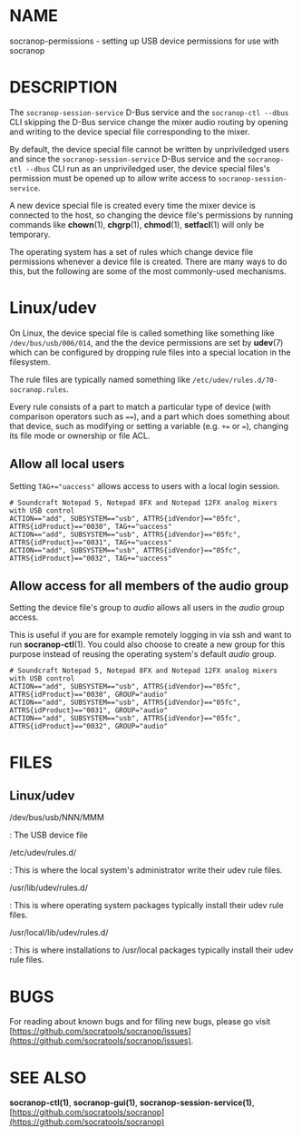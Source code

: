 NAME
====

socranop\-permissions \- setting up USB device permissions for use with socranop

DESCRIPTION
===========

The `socranop-session-service` D-Bus service and the `socranop-ctl
--dbus` CLI skipping the D-Bus service change the mixer audio routing
by opening and writing to the device special file corresponding to the
mixer.

By default, the device special file cannot be written by unpriviledged
users and since the `socranop-session-service` D-Bus service and the
`socranop-ctl --dbus` CLI run as an unpriviledged user, the device
special files's permission must be opened up to allow write access to
`socranop-session-service`.

A new device special file is created every time the mixer device is
connected to the host, so changing the device file's permissions by
running commands like **chown**(1), **chgrp**(1), **chmod**(1),
**setfacl**(1) will only be temporary.

The operating system has a set of rules which change device file
permissions whenever a device file is created.  There are many ways to
do this, but the following are some of the most commonly-used
mechanisms.


Linux/udev
==========

On Linux, the device special file is called something like something
like `/dev/bus/usb/006/014`, and the the device permissions are set by
**udev**(7) which can be configured by dropping rule files into a
special location in the filesystem.

The rule files are typically named something like
`/etc/udev/rules.d/70-socranop.rules`.

Every rule consists of a part to match a particular type of device
(with comparison operators such as `==`), and a part which does
something about that device, such as modifying or setting a variable
(e.g. `+=` or `=`), changing its file mode or ownership or file ACL.


Allow all local users
---------------------

Setting `TAG+="uaccess"` allows access to users with a local login
session.

```
# Soundcraft Notepad 5, Notepad 8FX and Notepad 12FX analog mixers with USB control
ACTION=="add", SUBSYSTEM=="usb", ATTRS{idVendor}=="05fc", ATTRS{idProduct}=="0030", TAG+="uaccess"
ACTION=="add", SUBSYSTEM=="usb", ATTRS{idVendor}=="05fc", ATTRS{idProduct}=="0031", TAG+="uaccess"
ACTION=="add", SUBSYSTEM=="usb", ATTRS{idVendor}=="05fc", ATTRS{idProduct}=="0032", TAG+="uaccess"
```

Allow access for all members of the audio group
-----------------------------------------------

Setting the device file's group to *audio* allows all users in the
*audio* group access.

This is useful if you are for example remotely logging in via ssh and
want to run **socranop-ctl**(1). You could also choose to create a new
group for this purpose instead of reusing the operating system's
default *audio* group.

```
# Soundcraft Notepad 5, Notepad 8FX and Notepad 12FX analog mixers with USB control
ACTION=="add", SUBSYSTEM=="usb", ATTRS{idVendor}=="05fc", ATTRS{idProduct}=="0030", GROUP="audio"
ACTION=="add", SUBSYSTEM=="usb", ATTRS{idVendor}=="05fc", ATTRS{idProduct}=="0031", GROUP="audio"
ACTION=="add", SUBSYSTEM=="usb", ATTRS{idVendor}=="05fc", ATTRS{idProduct}=="0032", GROUP="audio"
```


FILES
=====

Linux/udev
----------

/dev/bus/usb/NNN/MMM

: The USB device file

/etc/udev/rules.d/

: This is where the local system's administrator write their udev rule files.

/usr/lib/udev/rules.d/

: This is where operating system packages typically install their udev rule files.

/usr/local/lib/udev/rules.d/

: This is where installations to /usr/local packages typically install their udev rule files.


BUGS
====

For reading about known bugs and for filing new bugs, please go visit
[https://github.com/socratools/socranop/issues](https://github.com/socratools/socranop/issues).


SEE ALSO
========

**socranop-ctl(1)**, **socranop-gui(1)**, **socranop-session-service(1)**, [https://github.com/socratools/socranop](https://github.com/socratools/socranop)
